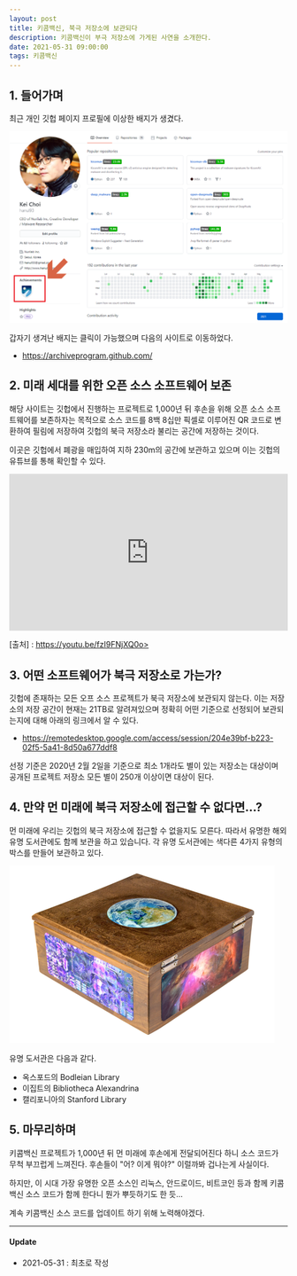 ```yaml
---
layout: post
title: 키콤백신, 북극 저장소에 보관되다
description: 키콤백신이 부극 저장소에 가게된 사연을 소개한다.
date: 2021-05-31 09:00:00 
tags: 키콤백신
---
```


## 1. 들어가며

최근 개인 깃헙 페이지 프로필에 이상한 배지가 생겼다. 

![](/images/github_profile.png)

갑자기 생겨난 배지는 클릭이 가능했으며 다음의 사이트로 이동하었다.

* <https://archiveprogram.github.com/>

## 2. 미래 세대를 위한 오픈 소스 소프트웨어 보존

해당 사이트는 깃헙에서 진행하는 프로젝트로 1,000년 뒤 후손을 위해 오픈 소스 소프트웨어를 보존하자는 목적으로 소스 코드를 8백 8십만 픽셀로 이루어진 QR 코드로 변환하여 필림에 저장하여 깃헙의 북극 저장소라 불리는 공간에 저장하는 것이다.

이곳은 깃헙에서 폐광을 매입하여 지하 230m의 공간에 보관하고 있으며 이는 깃헙의 유튜브를 통해 확인할 수 있다.

<style>.embed-container { position: relative; padding-bottom: 56.25%; height: 0; overflow: hidden; max-width: 100%; } .embed-container iframe, .embed-container object, .embed-container embed { position: absolute; top: 0; left: 0; width: 100%; height: 100%; }</style><div class='embed-container'><iframe src='https://www.youtube.com/embed/fzI9FNjXQ0o' frameborder='0' allowfullscreen></iframe></div>

[출처] : https://youtu.be/fzI9FNjXQ0o>


## 3. 어떤 소프트웨어가 북극 저장소로 가는가?

깃헙에 존재하는 모든 오프 소스 프로젝트가 북극 저장소에 보관되지 않는다. 이는 저장소의 저장 공간이 현재는 21TB로 알려져있으며 정확히 어떤 기준으로 선정되어 보관되는지에 대해 아래의 링크에서 알 수 있다. 

* <https://remotedesktop.google.com/access/session/204e39bf-b223-02f5-5a41-8d50a677ddf8>

선정 기준은 2020년 2월 2일을 기준으로 최소 1개라도 별이 있는 저장소는 대상이며 공개된 프로젝트 저장소 모든 별이 250개 이상이면 대상이 된다.


## 4. 만약 먼 미래에 북극 저장소에 접근할 수 없다면...?

먼 미래에 우리는 깃헙의 북극 저장소에 접근할 수 없을지도 모른다. 따라서 유명한 해외 유명 도서관에도 함께 보관을 하고 있습니다. 각 유명 도서관에는 색다른 4가지 유형의 박스를 만들어 보관하고 있다.

![](/images/box-1.png)

유명 도서관은 다음과 같다.

* 옥스포드의 Bodleian Library
* 이집트의 Bibliotheca Alexandrina
* 캘리포니아의 Stanford Library

## 5. 마무리하며

키콤백신 프로젝트가 1,000년 뒤 먼 미래에 후손에게 전달되어진다 하니 소스 코드가 무척 부끄럽게 느껴진다. 후손들이 "어? 이게 뭐야?" 이럴까봐 겁나는게 사실이다.

하지만, 이 시대 가장 유명한 오픈 소스인 리눅스, 안드로이드, 비트코인 등과 함께 키콤백신 소스 코드가 함께 한다니 뭔가 뿌듯하기도 한 듯...

계속 키콤백신 소스 코드를 업데이트 하기 위해 노력해야겠다.



***

#### Update

- 2021-05-31 : 최초로 작성

